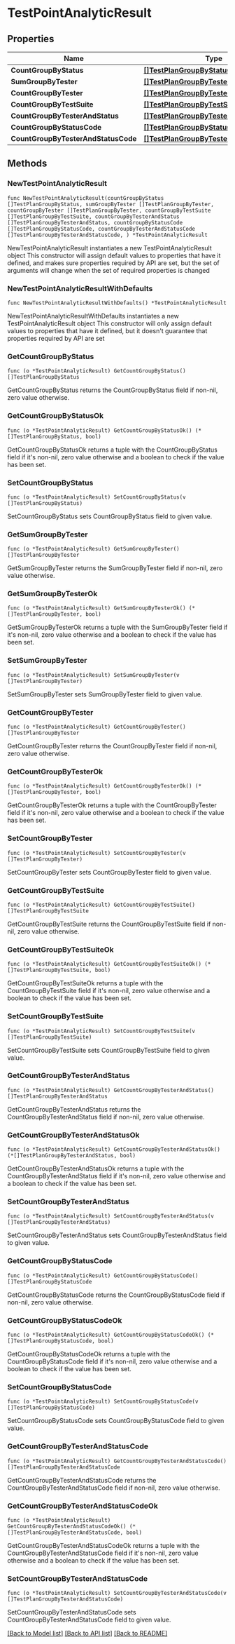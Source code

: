 # TestPointAnalyticResult

## Properties

Name | Type | Description | Notes
------------ | ------------- | ------------- | -------------
**CountGroupByStatus** | [**[]TestPlanGroupByStatus**](TestPlanGroupByStatus.md) |  | 
**SumGroupByTester** | [**[]TestPlanGroupByTester**](TestPlanGroupByTester.md) |  | 
**CountGroupByTester** | [**[]TestPlanGroupByTester**](TestPlanGroupByTester.md) |  | 
**CountGroupByTestSuite** | [**[]TestPlanGroupByTestSuite**](TestPlanGroupByTestSuite.md) |  | 
**CountGroupByTesterAndStatus** | [**[]TestPlanGroupByTesterAndStatus**](TestPlanGroupByTesterAndStatus.md) |  | 
**CountGroupByStatusCode** | [**[]TestPlanGroupByStatusCode**](TestPlanGroupByStatusCode.md) |  | 
**CountGroupByTesterAndStatusCode** | [**[]TestPlanGroupByTesterAndStatusCode**](TestPlanGroupByTesterAndStatusCode.md) |  | 

## Methods

### NewTestPointAnalyticResult

`func NewTestPointAnalyticResult(countGroupByStatus []TestPlanGroupByStatus, sumGroupByTester []TestPlanGroupByTester, countGroupByTester []TestPlanGroupByTester, countGroupByTestSuite []TestPlanGroupByTestSuite, countGroupByTesterAndStatus []TestPlanGroupByTesterAndStatus, countGroupByStatusCode []TestPlanGroupByStatusCode, countGroupByTesterAndStatusCode []TestPlanGroupByTesterAndStatusCode, ) *TestPointAnalyticResult`

NewTestPointAnalyticResult instantiates a new TestPointAnalyticResult object
This constructor will assign default values to properties that have it defined,
and makes sure properties required by API are set, but the set of arguments
will change when the set of required properties is changed

### NewTestPointAnalyticResultWithDefaults

`func NewTestPointAnalyticResultWithDefaults() *TestPointAnalyticResult`

NewTestPointAnalyticResultWithDefaults instantiates a new TestPointAnalyticResult object
This constructor will only assign default values to properties that have it defined,
but it doesn't guarantee that properties required by API are set

### GetCountGroupByStatus

`func (o *TestPointAnalyticResult) GetCountGroupByStatus() []TestPlanGroupByStatus`

GetCountGroupByStatus returns the CountGroupByStatus field if non-nil, zero value otherwise.

### GetCountGroupByStatusOk

`func (o *TestPointAnalyticResult) GetCountGroupByStatusOk() (*[]TestPlanGroupByStatus, bool)`

GetCountGroupByStatusOk returns a tuple with the CountGroupByStatus field if it's non-nil, zero value otherwise
and a boolean to check if the value has been set.

### SetCountGroupByStatus

`func (o *TestPointAnalyticResult) SetCountGroupByStatus(v []TestPlanGroupByStatus)`

SetCountGroupByStatus sets CountGroupByStatus field to given value.


### GetSumGroupByTester

`func (o *TestPointAnalyticResult) GetSumGroupByTester() []TestPlanGroupByTester`

GetSumGroupByTester returns the SumGroupByTester field if non-nil, zero value otherwise.

### GetSumGroupByTesterOk

`func (o *TestPointAnalyticResult) GetSumGroupByTesterOk() (*[]TestPlanGroupByTester, bool)`

GetSumGroupByTesterOk returns a tuple with the SumGroupByTester field if it's non-nil, zero value otherwise
and a boolean to check if the value has been set.

### SetSumGroupByTester

`func (o *TestPointAnalyticResult) SetSumGroupByTester(v []TestPlanGroupByTester)`

SetSumGroupByTester sets SumGroupByTester field to given value.


### GetCountGroupByTester

`func (o *TestPointAnalyticResult) GetCountGroupByTester() []TestPlanGroupByTester`

GetCountGroupByTester returns the CountGroupByTester field if non-nil, zero value otherwise.

### GetCountGroupByTesterOk

`func (o *TestPointAnalyticResult) GetCountGroupByTesterOk() (*[]TestPlanGroupByTester, bool)`

GetCountGroupByTesterOk returns a tuple with the CountGroupByTester field if it's non-nil, zero value otherwise
and a boolean to check if the value has been set.

### SetCountGroupByTester

`func (o *TestPointAnalyticResult) SetCountGroupByTester(v []TestPlanGroupByTester)`

SetCountGroupByTester sets CountGroupByTester field to given value.


### GetCountGroupByTestSuite

`func (o *TestPointAnalyticResult) GetCountGroupByTestSuite() []TestPlanGroupByTestSuite`

GetCountGroupByTestSuite returns the CountGroupByTestSuite field if non-nil, zero value otherwise.

### GetCountGroupByTestSuiteOk

`func (o *TestPointAnalyticResult) GetCountGroupByTestSuiteOk() (*[]TestPlanGroupByTestSuite, bool)`

GetCountGroupByTestSuiteOk returns a tuple with the CountGroupByTestSuite field if it's non-nil, zero value otherwise
and a boolean to check if the value has been set.

### SetCountGroupByTestSuite

`func (o *TestPointAnalyticResult) SetCountGroupByTestSuite(v []TestPlanGroupByTestSuite)`

SetCountGroupByTestSuite sets CountGroupByTestSuite field to given value.


### GetCountGroupByTesterAndStatus

`func (o *TestPointAnalyticResult) GetCountGroupByTesterAndStatus() []TestPlanGroupByTesterAndStatus`

GetCountGroupByTesterAndStatus returns the CountGroupByTesterAndStatus field if non-nil, zero value otherwise.

### GetCountGroupByTesterAndStatusOk

`func (o *TestPointAnalyticResult) GetCountGroupByTesterAndStatusOk() (*[]TestPlanGroupByTesterAndStatus, bool)`

GetCountGroupByTesterAndStatusOk returns a tuple with the CountGroupByTesterAndStatus field if it's non-nil, zero value otherwise
and a boolean to check if the value has been set.

### SetCountGroupByTesterAndStatus

`func (o *TestPointAnalyticResult) SetCountGroupByTesterAndStatus(v []TestPlanGroupByTesterAndStatus)`

SetCountGroupByTesterAndStatus sets CountGroupByTesterAndStatus field to given value.


### GetCountGroupByStatusCode

`func (o *TestPointAnalyticResult) GetCountGroupByStatusCode() []TestPlanGroupByStatusCode`

GetCountGroupByStatusCode returns the CountGroupByStatusCode field if non-nil, zero value otherwise.

### GetCountGroupByStatusCodeOk

`func (o *TestPointAnalyticResult) GetCountGroupByStatusCodeOk() (*[]TestPlanGroupByStatusCode, bool)`

GetCountGroupByStatusCodeOk returns a tuple with the CountGroupByStatusCode field if it's non-nil, zero value otherwise
and a boolean to check if the value has been set.

### SetCountGroupByStatusCode

`func (o *TestPointAnalyticResult) SetCountGroupByStatusCode(v []TestPlanGroupByStatusCode)`

SetCountGroupByStatusCode sets CountGroupByStatusCode field to given value.


### GetCountGroupByTesterAndStatusCode

`func (o *TestPointAnalyticResult) GetCountGroupByTesterAndStatusCode() []TestPlanGroupByTesterAndStatusCode`

GetCountGroupByTesterAndStatusCode returns the CountGroupByTesterAndStatusCode field if non-nil, zero value otherwise.

### GetCountGroupByTesterAndStatusCodeOk

`func (o *TestPointAnalyticResult) GetCountGroupByTesterAndStatusCodeOk() (*[]TestPlanGroupByTesterAndStatusCode, bool)`

GetCountGroupByTesterAndStatusCodeOk returns a tuple with the CountGroupByTesterAndStatusCode field if it's non-nil, zero value otherwise
and a boolean to check if the value has been set.

### SetCountGroupByTesterAndStatusCode

`func (o *TestPointAnalyticResult) SetCountGroupByTesterAndStatusCode(v []TestPlanGroupByTesterAndStatusCode)`

SetCountGroupByTesterAndStatusCode sets CountGroupByTesterAndStatusCode field to given value.



[[Back to Model list]](../README.md#documentation-for-models) [[Back to API list]](../README.md#documentation-for-api-endpoints) [[Back to README]](../README.md)



